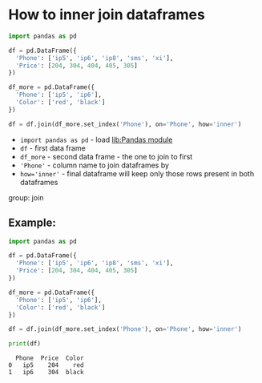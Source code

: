 # How to inner join dataframes

```python
import pandas as pd

df = pd.DataFrame({
  'Phone': ['ip5', 'ip6', 'ip8', 'sms', 'xi'],
  'Price': [204, 304, 404, 405, 305]
})

df_more = pd.DataFrame({
  'Phone': ['ip5', 'ip6'],
  'Color': ['red', 'black']
})

df = df.join(df_more.set_index('Phone'), on='Phone', how='inner')

```

- `import pandas as pd` - load [lib:Pandas module](/python-pandas/how-to-install-pandas)
- `df` - first data frame
- `df_more` - second data frame - the one to join to first
- `'Phone'` - column name to join dataframes by
- `how='inner'` - final dataframe will keep only those rows present in both dataframes

group: join

## Example: 
```python
import pandas as pd

df = pd.DataFrame({
  'Phone': ['ip5', 'ip6', 'ip8', 'sms', 'xi'],
  'Price': [204, 304, 404, 405, 305]
})

df_more = pd.DataFrame({
  'Phone': ['ip5', 'ip6'],
  'Color': ['red', 'black']
})

df = df.join(df_more.set_index('Phone'), on='Phone', how='inner')

print(df)
```
```
  Phone  Price  Color
0   ip5    204    red
1   ip6    304  black

```

